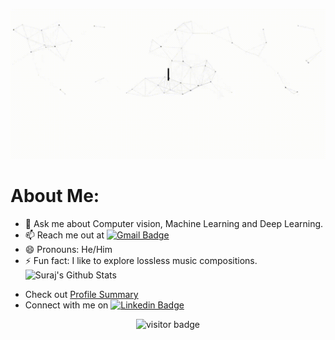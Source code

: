 ![Hi, I'm Suraj 👋 I'm an Artificial Intelligence Enthusiast](https://github.com/Suraj520/Suraj520/blob/main/Welcome.gif)
# About Me:
<!--- 🔭 I’m currently working on completing various projects in the Python Developer Track of JetBrains Academy. -->
<!--- 💻:  I’m currently working on weighted approactest driven development projects in Python. -->
- 💬 Ask me about Computer vision, Machine Learning and Deep Learning.
- 📫 Reach me out at [![Gmail Badge](https://img.shields.io/badge/-hrishabhsuraj52@gmail.com-c14438?style=flat-square&logo=Gmail&logoColor=white&link=mailto:hrishabhsuraj52@gmail.com)](mailto:hrishabhsuraj52@gmail.com)
- 😄 Pronouns: He/Him
- ⚡ Fun fact: I like to explore lossless music compositions.
![Suraj's Github Stats](https://github-readme-stats.vercel.app/api?username=Suraj520&count_private=true)
* Check out <a href="https://profile-summary-for-github.com/user/Suraj520"> Profile Summary </a>
* Connect with me on [![Linkedin Badge](https://img.shields.io/badge/-Suraj-blue?style=flat-square&logo=Linkedin&logoColor=white&link=https://www.linkedin.com/in/suraj52/)](https://www.linkedin.com/in/suraj52/)
<p  align="center">
<img src="https://visitor-badge.glitch.me/badge?page_id=Suraj520" alt="visitor badge"/>
</p>

